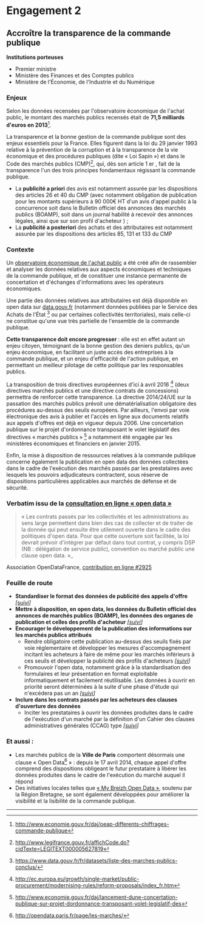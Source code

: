 # Engagement 2

##  Accroître la transparence de la commande publique

**Institutions porteuses**
- Premier ministre
- Ministère des Finances et des Comptes publics
- Ministère de l'Économie, de l'Industrie et du Numérique

### Enjeux

Selon les données recensées par l'observatoire économique de l'achat public, le montant
des marchés publics recensés était de **71,5 milliards d'euros en 2013**[^1].

La transparence et la bonne gestion de la commande publique sont des enjeux essentiels
pour la France. Elles figurent dans la loi du 29 janvier 1993 relative à la prévention de la
corruption et à la transparence de la vie économique et des procédures publiques (dite « Loi
Sapin ») et dans le Code des marchés publics (CMP)[^2], qui, dès son article 1 er , fait de la
transparence l'un des trois principes fondamentaux régissant la commande publique.

- La **publicité a priori** des avis est notamment assurée par les dispositions des articles 26 et 40 du CMP (avec notamment obligation de publication pour les montants supérieurs à 90 000€ HT d'un avis d'appel public à la concurrence soit dans le Bulletin officiel des annonces des marchés publics (BOAMP), soit dans un journal habilité à recevoir des annonces légales, ainsi que sur son profil d'acheteur ) ;
- La **publicité a posteriori** des achats et des attributaires est notamment assurée par les dispositions des articles 85, 131 et 133 du CMP

### Contexte

Un [observatoire économique de l'achat public](http://www.economie.gouv.fr/daj/lobservatoire-economique-lachat-public) a été créé afin de rassembler et analyser les
données relatives aux aspects économiques et techniques de la commande publique, et de
constituer une instance permanente de concertation et d'échanges d'informations avec les
opérateurs économiques.

Une partie des données relatives aux attributaires est déjà disponible en open data sur
[data.gouv.fr](http://www.data.gouv.fr/) (notamment données publiées par le Service des Achats de l'État [^3] ou par
certaines collectivités territoriales), mais celle-ci ne constitue qu'une vue très partielle de
l'ensemble de la commande publique.

**Cette transparence doit encore progresser** : elle est en effet autant un enjeu citoyen,
témoignant de la bonne gestion des deniers publics, qu'un enjeu économique, en facilitant
un juste accès des entreprises à la commande publique, et un enjeu d'efficacité de l'action
publique, en permettant un meilleur pilotage de cette politique par les responsables publics.

La transposition de trois directives européennes d'ici à avril 2016 [^4] (deux directives marchés
publics et une directive contrats de concessions) permettra de renforcer cette transparence.
La directive 2014/24/UE sur la passation des marchés publics prévoit une dématérialisation
obligatoire des procédures au-dessus des seuils européens. Par ailleurs, l'envoi par voie
électronique des avis à publier et l'accès en ligne aux documents relatifs aux appels d'offres
est déjà en vigueur depuis 2006. Une concertation publique sur le projet d'ordonnance
transposant le volet législatif des directives « marchés publics » [^5] a notamment été engagée
par les ministères économiques et financiers en janvier 2015.

Enfin, la mise à disposition de ressources relatives à la commande publique concerne
également la publication en open data des données collectées dans le cadre de
l'exécution des marchés passés par les prestataires avec lesquels les pouvoirs adjudicateurs
contractent, sous réserve de dispositions particulières applicables aux marchés de défense et
de sécurité.

### Verbatim issu de la [consultation en ligne « open data »](http://contribuez.cnnumerique.fr/debat/open-gov-comment-faire-progresser-la-transparence-de-l%E2%80%99action-publique-et-la-participation)

> « Les contrats passés par les collectivités et les administrations au sens large permettent dans bien des cas de collecter et de traiter de la donnée qui peut ensuite être utilement ouverte dans le cadre des politiques d'open data. Pour que cette ouverture soit facilitée, la loi devrait prévoir d'intégrer par défaut dans tout contrat, y compris DSP (NB : délégation de service public), convention ou marché public une clause open data. »_

Association OpenDataFrance, [contribution en ligne #2925](http://contribuez.cnnumerique.fr/debat/114/avis/2925)

### Feuille de route

- **Standardiser le format des données de publicité des appels d'offre**
  _[[suivi](https://git.framasoft.org/etalab/suivi/issues/120)]_
- **Mettre à disposition, en open data, les données du Bulletin officiel des annonces de marchés publics (BOAMP), les données des organes de publication et celles des profils
d'acheteur**
  _[[suivi](https://git.framasoft.org/etalab/suivi/issues/121)]_
- **Encourager le développement de la publication des informations sur les marchés publics attribués**
    - Rendre obligatoire cette publication au-dessus des seuils fixés par voie réglementaire et développer les mesures d'accompagnement incitant les acheteurs à faire de même pour les marchés inférieurs à ces seuils et développer la publicité des profils d'acheteurs
      _[[suivi](https://git.framasoft.org/etalab/suivi/issues/122)]_
    - Promouvoir l'open data, notamment grâce à la standardisation des formulaires et leur présentation en format exploitable informatiquement et facilement réutilisable. Les données à ouvrir en priorité seront déterminées à la suite d'une phase d'étude qui n'excédera pas un an
      _[[suivi](https://git.framasoft.org/etalab/suivi/issues/123)]_
- **Inclure dans les contrats passés par les acheteurs des clauses d'ouverture des données**
    - Inciter les prestataires à ouvrir les données produites dans le cadre de l'exécution d'un marché par la définition d'un Cahier des clauses administratives générales (CCAG) type
      _[[suivi](https://git.framasoft.org/etalab/suivi/issues/124)]_

### Et aussi :

- Les marchés publics de la **Ville de Paris** comportent désormais une clause « Open Data[^6] » : depuis le 17 avril 2014, chaque appel d'offre comprend des dispositions obligeant le futur prestataire à libérer les données produites dans le cadre de l'exécution du marché auquel il répond
- Des initiatives locales telles que [« My Breizh Open Data »](http://breizhsmallbusinessact.fr/my-breizh-open-data-marches-publics/), soutenu par la Région Bretagne, se sont également développées pour améliorer la visibilité et la lisibilité de la commande publique.

----

[^1]: http://www.economie.gouv.fr/daj/oeap-differents-chiffrages-commande-publique

[^2]: http://www.legifrance.gouv.fr/affichCode.do?cidTexte=LEGITEXT000005627819

[^3]: https://www.data.gouv.fr/fr/datasets/liste-des-marches-publics-conclus/

[^4]: http://ec.europa.eu/growth/single-market/public-procurement/modernising-rules/reform-proposals/index_fr.htm

[^5]: http://www.economie.gouv.fr/daj/lancement-dune-concertation-publique-sur-projet-dordonnance-transposant-volet-legislatif-des

[^6]: http://opendata.paris.fr/page/les-marches/
